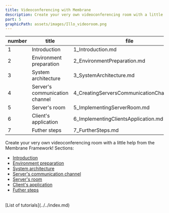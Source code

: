 ```yaml
---
title: Videoconferencing with Membrane
description: Create your very own videoconferencing room with a little help from the Membrane!
part: 5
graphicPath: assets/images/Illo_videoroom.png
---
```


| number | title                          | file                                      |
| ------ | ------------------------------ | ----------------------------------------- |
| 1      | Introduction                   | 1_Introduction.md                         |
| 2      | Environment preparation        | 2_EnvironmentPreparation.md               |
| 3      | System architecture            | 3_SystemArchitecture.md                   |
| 4      | Server's communication channel | 4_CreatingServersCommunicationChannels.md |
| 5      | Server's room                  | 5_ImplementingServerRoom.md               |
| 6      | Client's application           | 6_ImplementingClientsApplication.md       |
| 7      | Futher steps                   | 7_FurtherSteps.md                         |

Create your very own videoconferencing room with a little help from the Membrane Framework!
Sections:

- [Introduction](1_Introduction.md)
- [Environment preparation](2_EnvironmentPreparation.md)
- [System architecture](3_SystemArchitecture.md)
- [Server's communication channel](4_CreatingServersCommunicationChannels.md)
- [Server's room](5_ImplementingServerRoom.md)
- [Client's application](6_ImplementingClientsApplication.md)
- [Futher steps](7_FurtherSteps.md)

<br>
[List of tutorials](../../index.md)
